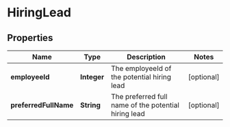 

# HiringLead


## Properties

| Name | Type | Description | Notes |
|------------ | ------------- | ------------- | -------------|
|**employeeId** | **Integer** | The employeeId of the potential hiring lead |  [optional] |
|**preferredFullName** | **String** | The preferred full name of the potential hiring lead |  [optional] |



